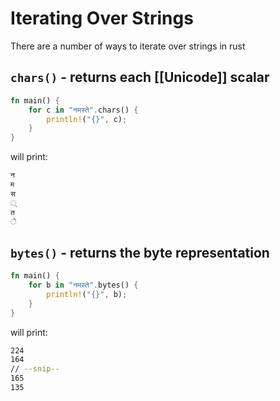 # Iterating Over Strings
There are a number of ways to iterate over strings in rust

## `chars()` - returns each [[Unicode]] scalar
```rust
fn main() {
	for c in "नमस्ते".chars() {
    	println!("{}", c);
	}
}
```
will print:
```bash
न
म
स
्
त
े
```
## `bytes()` - returns the byte representation
```rust
fn main() {
	for b in "नमस्ते".bytes() {
	    println!("{}", b);
	}
}
```
will print:
```bash
224
164
// --snip--
165
135
```